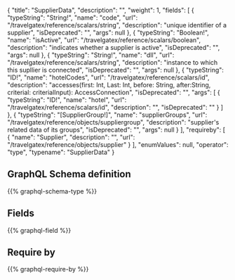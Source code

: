 {
  "title": "SupplierData",
  "description": "",
  "weight": 1,
  "fields": [
    {
      "typeString": "String!",
      "name": "code",
      "url": "/travelgatex/reference/scalars/string",
      "description": "unique identifier of a supplier",
      "isDeprecated": "",
      "args": null
    },
    {
      "typeString": "Boolean!",
      "name": "isActive",
      "url": "/travelgatex/reference/scalars/boolean",
      "description": "indicates whether a supplier is active",
      "isDeprecated": "",
      "args": null
    },
    {
      "typeString": "String!",
      "name": "dll",
      "url": "/travelgatex/reference/scalars/string",
      "description": "instance to which this supllier is connected",
      "isDeprecated": "",
      "args": null
    },
    {
      "typeString": "ID!",
      "name": "hotelCodes",
      "url": "/travelgatex/reference/scalars/id",
      "description": "accesses(first: Int, Last: Int, before: String, after:String, criterial: criterialInput): AccessConnection",
      "isDeprecated": "",
      "args": [
        {
          "typeString": "ID!",
          "name": "hotel",
          "url": "/travelgatex/reference/scalars/id",
          "description": "",
          "isDeprecated": ""
        }
      ]
    },
    {
      "typeString": "[SupplierGroup!]",
      "name": "supplierGroups",
      "url": "/travelgatex/reference/objects/suppliergroup",
      "description": "supplier's related data of its groups",
      "isDeprecated": "",
      "args": null
    }
  ],
  "requireby": [
    {
      "name": "Supplier",
      "description": "",
      "url": "/travelgatex/reference/objects/supplier"
    }
  ],
  "enumValues": null,
  "operator": "type",
  "typename": "SupplierData"
}
## GraphQL Schema definition

{{% graphql-schema-type %}}

## Fields

{{% graphql-field %}}

## Require by

{{% graphql-require-by %}}
